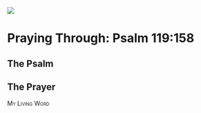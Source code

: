 <img class="intro-right" src="/images/art-paris-psalter.jpg">

<style>
  li {list-style-type: none;}
  p + ul {
    margin-top: -18px;
}
</style>

# Praying Through: Psalm 119:158

## The Psalm

## The Prayer

<div style="font-variant: small-caps;">
My Living Word
</div>
